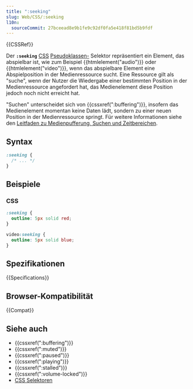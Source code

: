 ```yaml
---
title: ":seeking"
slug: Web/CSS/:seeking
l10n:
  sourceCommit: 27bceead8e9b1fe9c92df0fa5e418f81bd5b9fdf
---
```


{{CSSRef}}

Der **`:seeking`** [CSS](/de/docs/Web/CSS) [Pseudoklassen-](/de/docs/Web/CSS/Pseudo-classes) Selektor repräsentiert ein Element, das abspielbar ist, wie zum Beispiel {{htmlelement("audio")}} oder {{htmlelement("video")}}, wenn das abspielbare Element eine Abspielposition in der Medienressource sucht.
Eine Ressource gilt als "suche", wenn der Nutzer die Wiedergabe einer bestimmten Position in der Medienressource angefordert hat, das Medienelement diese Position jedoch noch nicht erreicht hat.

"Suchen" unterscheidet sich von {{cssxref(":buffering")}}, insofern das Medienelement momentan keine Daten lädt, sondern zu einer neuen Position in der Medienressource springt.
Für weitere Informationen siehe den [Leitfaden zu Medienpufferung, Suchen und Zeitbereichen](/de/docs/Web/Media/Guides/Audio_and_video_delivery/buffering_seeking_time_ranges#seekable).

## Syntax

```css
:seeking {
  /* ... */
}
```

## Beispiele

### CSS

```css
:seeking {
  outline: 5px solid red;
}

video:seeking {
  outline: 5px solid blue;
}
```

## Spezifikationen

{{Specifications}}

## Browser-Kompatibilität

{{Compat}}

## Siehe auch

- {{cssxref(":buffering")}}
- {{cssxref(":muted")}}
- {{cssxref(":paused")}}
- {{cssxref(":playing")}}
- {{cssxref(":stalled")}}
- {{cssxref(":volume-locked")}}
- [CSS Selektoren](/de/docs/Web/CSS/CSS_selectors)
